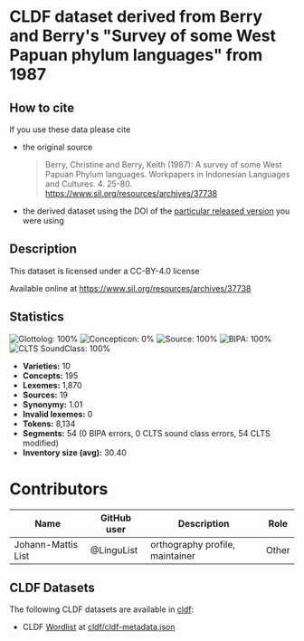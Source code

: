 # CLDF dataset derived from Berry and Berry's "Survey of some West Papuan phylum languages" from 1987

## How to cite

If you use these data please cite
- the original source
  > Berry, Christine and Berry, Keith (1987): A survey of some West Papuan Phylum languages. Workpapers in Indonesian Languages and Cultures. 4. 25-80. https://www.sil.org/resources/archives/37738
- the derived dataset using the DOI of the [particular released version](../../releases/) you were using

## Description


This dataset is licensed under a CC-BY-4.0 license

Available online at https://www.sil.org/resources/archives/37738

## Statistics


![Glottolog: 100%](https://img.shields.io/badge/Glottolog-100%25-brightgreen.svg "Glottolog: 100%")
![Concepticon: 0%](https://img.shields.io/badge/Concepticon-0%25-red.svg "Concepticon: 0%")
![Source: 100%](https://img.shields.io/badge/Source-100%25-brightgreen.svg "Source: 100%")
![BIPA: 100%](https://img.shields.io/badge/BIPA-100%25-brightgreen.svg "BIPA: 100%")
![CLTS SoundClass: 100%](https://img.shields.io/badge/CLTS%20SoundClass-100%25-brightgreen.svg "CLTS SoundClass: 100%")

- **Varieties:** 10
- **Concepts:** 195
- **Lexemes:** 1,870
- **Sources:** 19
- **Synonymy:** 1.01
- **Invalid lexemes:** 0
- **Tokens:** 8,134
- **Segments:** 54 (0 BIPA errors, 0 CLTS sound class errors, 54 CLTS modified)
- **Inventory size (avg):** 30.40

# Contributors

Name | GitHub user | Description | Role |
--- | --- | --- | --- |
Johann-Mattis List | @LinguList| orthography profile, maintainer | Other




## CLDF Datasets

The following CLDF datasets are available in [cldf](cldf):

- CLDF [Wordlist](https://github.com/cldf/cldf/tree/master/modules/Wordlist) at [cldf/cldf-metadata.json](cldf/cldf-metadata.json)